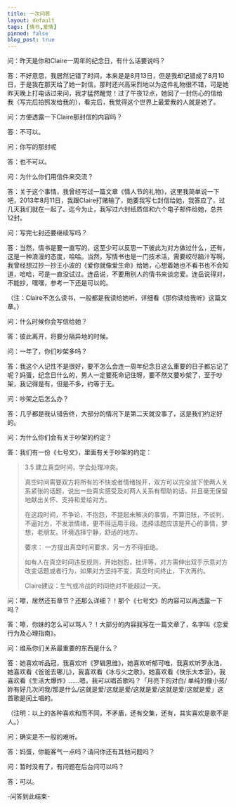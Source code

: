 ```yaml
---
title: 一次问答
layout: default
tags: [情书,爱情]
pinned: false
blog_post: true
---
```



问：昨天是你和Claire一周年的纪念日，有什么话要说吗？

答：不好意思，我居然记错了时间，本来是是8月13日，但是我却记错成了8月10日，于是我在那天给了她一封信，那时还兴高采烈地以为这件礼物很不错，可是她昨天晚上打电话过来问，我才猛然醒觉！过了午夜12点，她回了一封伤心的信给我（写完后拍照发给我的），看完后，我觉得这个世界上最爱我的人就是她了。

问：方便透露一下Claire那封信的内容吗？

答：不可以。

问：你写的那封呢

答：也不可以。

问：为什么你们用信件来交流？

答：关于这个事情，我曾经写过一篇文章《情人节的礼物》，这里我简单说一下吧，2013年8月11日，我跟Claire打赌输了，她要我写七封信给她，我答应了，过几天我们就在一起了。迄今为止，我写过六封纸质信和六个电子邮件给她，总共12封。

问：写完七封还要继续写吗？

答：当然，情书是要一直写的，这至少可以反思一下彼此为对方做过什么，还有，这是一种浪漫的态度，哈哈。当然，写情书也是一门技术活，需要绞尽脑汁写啊，我曾经想过抄一抄王小波的《爱你就像爱生命》给她，心想着她也不看书也不会知道，哈哈，可是一直没试过。连岳说，不要用别人的情书来谈恋爱。连岳说得对，不能抄，嘿嘿，参考一下还是可以的。

（注：Claire不怎么读书，一般都是我读给她听，详细看《那你读给我听》这篇文章。）

问：什么时候你会写信给她？

答：彼此离开，将要分隔异地的时候。

问：一年了，你们吵架多吗？

答：我这个人记性不是很好，要不怎么会连一周年纪念日这么重要的日子都忘记了呢？妈蛋，纪念日什么的，男人一定要死命记住呀，要不然又要吵架了，至于吵架，我记得是有，但是不多，约等于无。

问：吵架之后怎么办？

答：几乎都是我认错告终，大部分的情况下是第二天就没事了，这是我们约定好的。

问：为什么你们会有关于吵架的约定？

答：我们有一份《七号文》，里面有关于吵架的约定：

>3.5 建立真空时间，学会处理冲突。
>
>真空时间需要双方将所有的不快或者情绪抛开，双方可以完全放下使两人关系紧张的话题，说出一些真实感受及对两人关系有帮助的话，并且毫无保留地献出关怀、支持和爱给对方。
>
>在这段时间，不争论，不抱怨，不提起未解决的事情，不算旧账，不谈判，不逼对方，不发泄情绪，更不得运用手段。选择话题应该是开心的事情，梦想，老朋友。环境选择宁静，舒适的地方。
>
>要求：
>一方提出真空时间要求，另一方不得拒绝。
>
>如有人在真空时间违反规则，开始抱怨，批评等，对方需伸出双手示意对方改变话题或者行为，如果对方坚持不变，真空时间终止，下次再约。
>
>Claire建议：生气或冷战的时间绝对不能超过一天。


问：嚓，居然还有章节？还那么详细？！那个《七号文》的内容可以再透露一下吗？

答：嚓，你妹的怎么可以骂人？！大部分的内容我写在一篇文章了，名字叫《恋爱行为及心理指南》。

问：维系你们关系最重要的东西是什么？

答：她喜欢听品冠，我喜欢听《罗辑思维》，她喜欢听郁可唯，我喜欢听罗永浩，她喜欢看《爸爸去哪儿》，我喜欢看《冰与火之歌》，她喜欢看《快乐大本营》，我喜欢看《生活大爆炸》……嗯，我可以唱首歌吗？「月亮下的对白/ 单纯的像小孩/妳有好几次问我/那是什么/这就是爱/这就是爱/这就是爱/这就是爱/这就是爱」这首歌是闰土唱的。

（注明：以上的各种喜欢和而不同，不矛盾，还有交集，还有，其实喜欢是歌不是人。）

问：确实是不一般的难听。

答：妈蛋，你能客气一点吗？请问你还有其他问题吗？

问：暂时没有了，有问题在后台问可以吗？

答：可以。

-问答到此结束-





